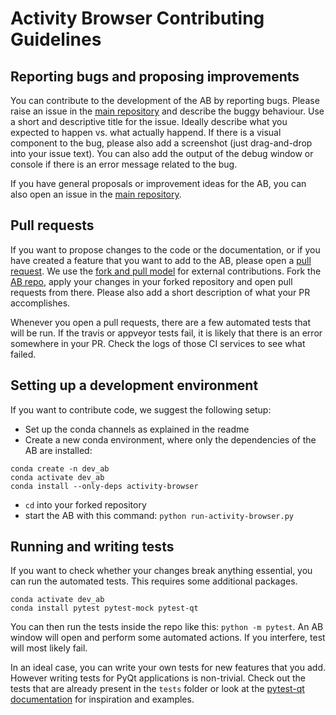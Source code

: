 # Activity Browser Contributing Guidelines

## Reporting bugs and proposing improvements

You can contribute to the development of the AB by reporting bugs. Please raise an issue in the [main repository](https://github.com/LCA-ActivityBrowser/activity-browser/) and describe the buggy behaviour. Use a short and descriptive title for the issue. Ideally describe what you expected to happen vs. what actually happend. If there is a visual component to the bug, please also add a screenshot (just drag-and-drop into your issue text). You can also add the output of the debug window or console if there is an error message related to the bug.

If you have general proposals or improvement ideas for the AB, you can also open an issue in the [main repository](https://github.com/LCA-ActivityBrowser/activity-browser/).

## Pull requests

If you want to propose changes to the code or the documentation, or if you have created a feature that you want to add to the AB, please open a [pull request](https://help.github.com/articles/about-pull-requests/). We use the [fork and pull model](https://help.github.com/articles/about-collaborative-development-models/) for external contributions. Fork the [AB repo](https://github.com/LCA-ActivityBrowser/activity-browser/), apply your changes in your forked repository and open pull requests from there. Please also add a short description of what your PR accomplishes.

Whenever you open a pull requests, there are a few automated tests that will be run. If the travis or appveyor tests fail, it is likely that there is an error somewhere in your PR. Check the logs of those CI services to see what failed.

## Setting up a development environment

If you want to contribute code, we suggest the following setup:

- Set up the conda channels as explained in the readme
- Create a new conda environment, where only the dependencies of the AB are installed:
```
conda create -n dev_ab
conda activate dev_ab
conda install --only-deps activity-browser
```
- `cd` into your forked repository
- start the AB with this command: `python run-activity-browser.py`

## Running and writing tests

If you want to check whether your changes break anything essential, you can run the automated tests. This requires some additional packages.
```
conda activate dev_ab
conda install pytest pytest-mock pytest-qt
```
You can then run the tests inside the repo like this: `python -m pytest`. An AB window will open and perform some automated actions. If you interfere, test will most likely fail.

In an ideal case, you can write your own tests for new features that you add. However writing tests for PyQt applications is non-trivial. Check out the tests that are already present in the `tests` folder or look at the [pytest-qt documentation](https://pytest-qt.readthedocs.io/en/latest/) for inspiration and examples.
